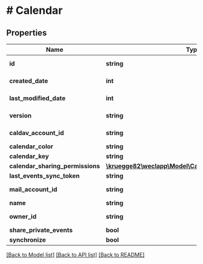 # # Calendar

## Properties

Name | Type | Description | Notes
------------ | ------------- | ------------- | -------------
**id** | **string** |  | [optional] [readonly]
**created_date** | **int** |  | [optional] [readonly]
**last_modified_date** | **int** |  | [optional] [readonly]
**version** | **string** |  | [optional] [readonly]
**caldav_account_id** | **string** |  | [optional] [readonly]
**calendar_color** | **string** |  | [optional]
**calendar_key** | **string** |  | [optional]
**calendar_sharing_permissions** | [**\kruegge82\weclapp\Model\CalendarSharingPermissions[]**](CalendarSharingPermissions.md) |  | [optional]
**last_events_sync_token** | **string** |  | [optional]
**mail_account_id** | **string** |  | [optional] [readonly]
**name** | **string** |  | [optional]
**owner_id** | **string** |  | [optional] [readonly]
**share_private_events** | **bool** |  | [optional]
**synchronize** | **bool** |  | [optional]

[[Back to Model list]](../../README.md#models) [[Back to API list]](../../README.md#endpoints) [[Back to README]](../../README.md)
